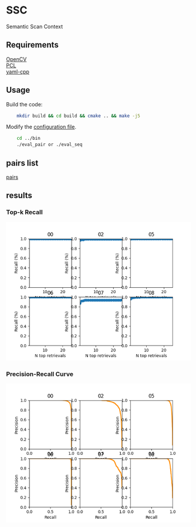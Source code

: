 # SSC
Semantic Scan Context
## Requirements
[OpenCV](https://opencv.org/)  
[PCL](https://pointclouds.org/)  
[yaml-cpp](https://github.com/jbeder/yaml-cpp)  
## Usage
Build the code:
```bash
    mkdir build && cd build && cmake .. && make -j5
```
Modify the [configuration file](config/config.yaml).
```bash
    cd ../bin
    ./eval_pair or ./eval_seq
```
## pairs list
[pairs](https://drive.google.com/file/d/1Y540LJFZHiaAooUX2KtxNIQhw-kzy7gQ/view?usp=sharing)

## results

### Top-k Recall
![recall](./script/recall.png)

### Precision-Recall Curve
![pr](./script/pr.png)